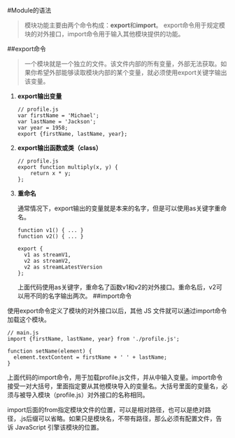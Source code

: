 #Module的语法

>   模块功能主要由两个命令构成：**export**和**import**。
export命令用于规定模块的对外接口，import命令用于输入其他模块提供的功能。

##export命令
>   一个模块就是一个独立的文件。该文件内部的所有变量，外部无法获取。如果你希望外部能够读取模块内部的某个变量，就必须使用export关键字输出该变量。

 1. **export输出变量**

    ```
    // profile.js
    var firstName = 'Michael';
    var lastName = 'Jackson';
    var year = 1958;
    export {firstName, lastName, year};
    ```

 2. **export输出函数或类（class）**
    ```
    // profile.js
    export function multiply(x, y) {
        return x * y;
    };
    ```

 3. **重命名**

    通常情况下，export输出的变量就是本来的名字，但是可以使用as关键字重命名。
    ```
    function v1() { ... }
    function v2() { ... }

    export {
      v1 as streamV1,
      v2 as streamV2,
      v2 as streamLatestVersion
    };
    ```
    上面代码使用as关键字，重命名了函数v1和v2的对外接口。重命名后，v2可以用不同的名字输出两次。
##import命令

使用export命令定义了模块的对外接口以后，其他 JS 文件就可以通过import命令加载这个模块。
```
// main.js
import {firstName, lastName, year} from './profile.js';

function setName(element) {
  element.textContent = firstName + ' ' + lastName;
}
```
上面代码的import命令，用于加载profile.js文件，并从中输入变量。import命令接受一对大括号，里面指定要从其他模块导入的变量名。大括号里面的变量名，必须与被导入模块（profile.js）对外接口的名称相同。

import后面的from指定模块文件的位置，可以是相对路径，也可以是绝对路径，.js后缀可以省略。如果只是模块名，不带有路径，那么必须有配置文件，告诉 JavaScript 引擎该模块的位置。
